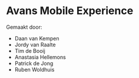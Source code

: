 # Avans Mobile Experience

Gemaakt door:
* Daan van Kempen
* Jordy van Raalte
* Tim de Booij
* Anastasia Hellemons
* Patrick de Jong
* Ruben Woldhuis
